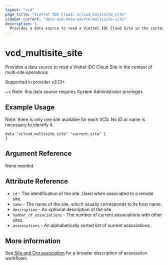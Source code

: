 ```yaml
---
layout: "vcd"
page_title: "Viettel IDC Cloud: vcloud_multisite_site"
sidebar_current: "docs-vcd-data-source-multisite-site"
description: |-
  Provides a data source to read a Viettel IDC Cloud Site in the context of multi-site operations.
---
```


# vcd\_multisite\_site

Provides a data source to read a Viettel IDC Cloud Site in the context of multi-site operatioos

Supported in provider *v3.13+*

~> Note: this data source requires System Administrator privileges

## Example Usage

Note: there is only one site available for each VCD. No ID or name is necessary to identify it.

```hcl
data "vcloud_multisite_site" "current_site" {
}
```

## Argument Reference

None needed.

## Attribute Reference

* `id` - The identification of the site. Used when associated to a remote site.
* `name` - The name of the site, which usually corresponds to its host name.
* `description` - An optional description of the site.
* `number_of_associations` - The number of current associations with other sites.
* `associations` - An alphabetically sorted list of current associations.

## More information

See [Site and Org association](/providers/terraform-viettelidc/vcloud/latest/docs/guides/site_org_association) for a broader description
of association workflows.